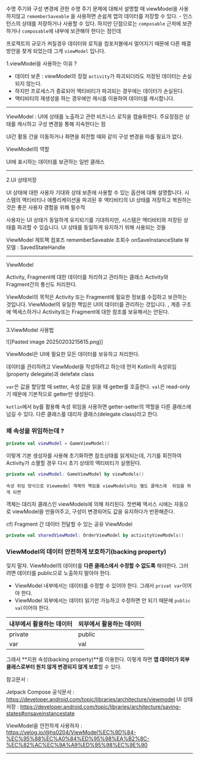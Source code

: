 
수명 주기와 구성 변경에 관한 수명 주기 문제에 대해서 설명할 때 viewModel을 사용하지않고
`rememberSaveable` 을 사용하면 손쉽게 앱의 데이터를 저장할 수 있다. -  인스턴스의 상태를 저장하거나 사용할 수 있다. 하지만 단점으로는 `composable` 근처에 보관하거나 `composable`에 내부에 보관해야 한다는 점인데

프로젝트의 규모가 켜질경우 데이터와 로직을 컴포저블에서 멀어지기 때문에 다른 해결방안을 찾게 되었는데 그게 `viewModel` 입니다.



1.viewModel을 사용하는 이유 ?

- 데이터 보존 : viewModel의 장점 `activity`가 파괴되더라도 저장된 데이터는 손실되지 않는다.
- 하지만 프로세스가 종료되어 액티비티가 파괴되는 경우에는 데이터가 손실된다.
- 액티비티의 재생성을 하는 경우에만 캐시를 이용하여 데이터를 캐시합니다.

---

ViewModel : UI에 상태를 노출하고 관련 비즈니스 로직을 캡슐화한다.
주요장점은 상태를 캐시하고 구성 변경을 통해 지속한다는 점

UI간 활동 간을 이동하거나 화면을 회전할 때와 같이 구성 변경을 따를 필요가 없다.

ViewModel의 역할

UI에 표시하는 데이터를 보관하는 일반 클래스 

----

2.UI 상태저장  

UI 상태에 대한 사용자 기대와 상태 보존에 사용할 수 있는 옵션에 대해 설명합니다.
시스템의 액티비티나 애플리케이션을 파괴된 후 액티비티의 UI 상태를 저장하고 복원하는 것은 좋은 사용자 경험을 위해 필수적

사용자는 UI 상태가 동일하게 유지되기를 기대하지만, 시스템은 액티비티와 저장된 상태를 파괴할 수 있습니다.
UI 상태를 동일하게 유지하기 위해 사용되는 것들

ViewModel
제트팩 컴포즈 rememberSaveable
조회수 onSaveInstanceState
뷰모델 : SavedStateHandle

----

ViewModel

Activity, Fragment에 대한 데이터를 처리하고 관리하는 클래스
Activity와 Fragment간의 통신도 처리한다.

ViewModel의 목적은 Activity 또는 Fragment에 필요한 정보를 수집하고 보관하는 것입니다.
ViewModel의 유일한 책임은 UI의 데이터를 관리하는 것입니다. , 
계층 구조에 액세스하거나 Activity또는 Fragment에 대한 참조를 보유해서는 안된다.


---

3.ViewModel 사용법

![[Pasted image 20250203215615.png]]

ViewModel은 UI에 필요한 모든 데이터를 보유하고 처리한다.

데이터를 관리하려고 ViewModel을 작성하려고 하는데 먼저 Kotlin의 속성위임(property delegate)과 delefate class 

`var`은 값을 할당할 때 setter, 속성 값을 읽을 때 getter를 호출한다.
`val`은 read-only기 때문에 기본적으로 getter만 생성된다.

`kotlin`에서 by를 활용해 속성 위임을 사용하면 getter-setter의 역할을 다른 클래스에 넘길 수 있다.
다른 클래스를 대리자 클래스(delegate class)라고 한다.


### 왜 속성을 위임하는데 ? 

```kotlin
private val viewModel = GameViewModel()
```

이렇게 기본 생성자를 사용해 초기화하면 참조상태를 읽게되는데, 기기를 회전하여 Activity가 소멸할 경우 다시
초기 상태의 액티비티가 실행된다.

```kotlin
private val viewModel: GameViewModel by viewModels()
```

	속성 위임 방식으로 Viewmodel 객체의 책임을 viewModels라는 별도 클래스에  위임을 하게 되면 
객체는 대리자 클래스인 viewModels에 의해 처리된다. 
첫번째 액서스 시에는 자동으로 viewModel을 만들어주고,
구성이 변경되어도 값을 유지하다가 반환해준다.

cf) Fragment 간 데이터 전달할 수 있는 공유 ViewModel

```kotlin
private val sharedViewModel: OrderViewModel by activityViewModels()
```


### ViewModel의 데이터 안전하게 보호하기(**backing property**)

잊지 말자. ViewModel의 데이터를 **다른 클래스에서 수정할 수 없도록** 해야한다. 그러려면 데이터를 public으로 노출하지 말아야 한다.

- ViewModel 내부에서는 데이터를 수정할 수 있어야 한다. 그래서 `privat var`이어야 한다.
- ViewModel 외부에서는 데이터 읽기만 가능하고 수정하면 안 되기 때문에 `public val`이어야 한다.

|내부에서 활용하는 데이터|외부에서 활용하는 데이터|
|---|---|
|private|public|
|var|val|


그래서 **지원 속성(backing property)**를 이용한다. 이렇게 하면 **앱 데이터가 외부 클래스로부터 원치 않게 변경되지 않게 보호**할 수 있다.



참고문서 :

Jetpack Compose 공식문서 : https://developer.android.com/topic/libraries/architecture/viewmodel
UI 상태저장 : https://developer.android.com/topic/libraries/architecture/saving-states#onsaveinstancestate

ViewModel을 안전하게 사용하자 : https://velog.io/@hs0204/ViewModel%EC%9D%84-%EC%95%88%EC%A0%84%ED%95%98%EA%B2%8C-%EC%82%AC%EC%9A%A9%ED%95%98%EC%9E%90

---------
